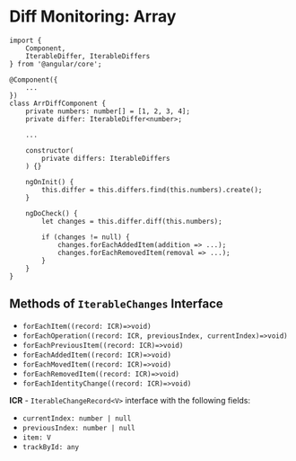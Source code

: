 # Diff Monitoring: Array

```
import {
	Component,
	IterableDiffer, IterableDiffers
} from '@angular/core';

@Component({
	...
})
class ArrDiffComponent {
	private numbers: number[] = [1, 2, 3, 4];
	private differ: IterableDiffer<number>;

	...

	constructor(
		private differs: IterableDiffers
	) {}

	ngOnInit() {
		this.differ = this.differs.find(this.numbers).create();
	}

	ngDoCheck() {
		let changes = this.differ.diff(this.numbers);

		if (changes != null) {
			changes.forEachAddedItem(addition => ...);
			changes.forEachRemovedItem(removal => ...);
		}
	}
}
```

## Methods of `IterableChanges` Interface

- `forEachItem((record: ICR)=>void)`
- `forEachOperation((record: ICR, previousIndex, currentIndex)=>void)`
- `forEachPreviousItem((record: ICR)=>void)`
- `forEachAddedItem((record: ICR)=>void)`
- `forEachMovedItem((record: ICR)=>void)`
- `forEachRemovedItem((record: ICR)=>void)`
- `forEachIdentityChange((record: ICR)=>void)`

**ICR** - `IterableChangeRecord<V>` interface with the following fields:

- `currentIndex: number | null`
- `previousIndex: number | null`
- `item: V`
- `trackById: any`
